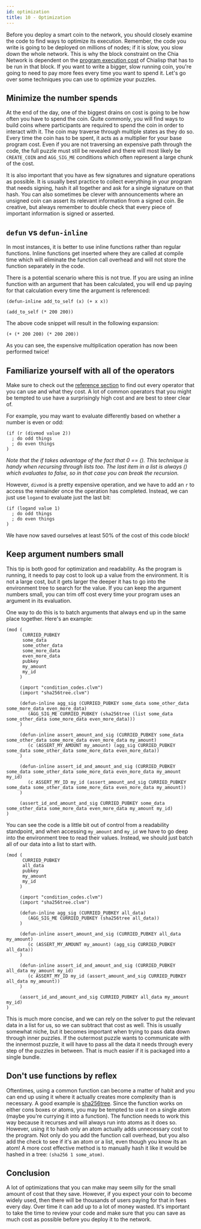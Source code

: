 ```yaml
---
id: optimization
title: 10 - Optimization
---
```


Before you deploy a smart coin to the network, you should closely examine the code to find ways to optimize its execution.
Remember, the code you write is going to be deployed on millions of nodes; if it is slow, you slow down the whole network. This is why the block constraint on the Chia Network is dependent on the [program execution cost](https://chialisp.com/docs/ref/clvm/#costs) of Chialisp that has to be run in that block.
If you want to write a bigger, slow running coin, you're going to need to pay more fees every time you want to spend it.
Let's go over some techniques you can use to optimize your puzzles.

## Minimize the number spends

At the end of the day, one of the biggest drains on cost is going to be how often you have to spend the coin.
Quite commonly, you will find ways to build coins where participants are required to spend the coin in order to interact with it.
The coin may traverse through multiple states as they do so.
Every time the coin has to be spent, it acts as a multiplier for your base program cost.
Even if you are not traversing an expensive path through the code, the full puzzle must still be revealed and there will most likely be `CREATE_COIN` and `AGG_SIG_ME` conditions which often represent a large chunk of the cost.

It is also important that you have as few signatures and signature operations as possible.
It is usually best practice to collect everything in your program that needs signing, hash it all together and ask for a single signature on that hash.
You can also sometimes be clever with announcements where an unsigned coin can assert its relevant information from a signed coin.
Be creative, but always remember to double check that every piece of important information is signed or asserted.

## `defun` vs `defun-inline`

In most instances, it is better to use inline functions rather than regular functions.
Inline functions get inserted where they are called at compile time which will eliminate the function call overhead and will not store the function separately in the code.

There is a potential scenario where this is not true.
If you are using an inline function with an argument that has been calculated, you will end up paying for that calculation every time the argument is referenced:

```chialisp
(defun-inline add_to_self (x) (+ x x))

(add_to_self (* 200 200))
```

The above code snippet will result in the following expansion:

```chialisp
(+ (* 200 200) (* 200 200))
```

As you can see, the expensive multiplication operation has now been performed twice!

## Familiarize yourself with all of the operators

Make sure to check out the [reference section](https://chialisp.com/docs/ref/clvm) to find out every operator that you can use and what they cost.
A lot of common operators that you might be tempted to use have a surprisingly high cost and are best to steer clear of.

For example, you may want to evaluate differently based on whether a number is even or odd:

```chialisp
(if (r (divmod value 2))
  ; do odd things
  ; do even things
)
```

_Note that the if takes advantage of the fact that 0 == (). This technique is handy when recursing through lists too.
The last item in a list is always () which evaluates to false, so in that case you can break the recursion._

However, `divmod` is a pretty expensive operation, and we have to add an `r` to access the remainder once the operation has completed.
Instead, we can just use `logand` to evaluate just the last bit:

```chialisp
(if (logand value 1)
  ; do odd things
  ; do even things
)
```

We have now saved ourselves at least 50% of the cost of this code block!

## Keep argument numbers small

This tip is both good for optimization and readability.
As the program is running, it needs to pay cost to look up a value from the environment.
It is not a large cost, but it gets larger the deeper it has to go into the environment tree to search for the value.
If you can keep the argument numbers small, you can trim off cost every time your program uses an argument in its evaluation.

One way to do this is to batch arguments that always end up in the same place together.
Here's an example:

```chialisp
(mod (
      CURRIED_PUBKEY
      some_data
      some_other_data
      some_more_data
      even_more_data
      pubkey
      my_amount
      my_id
     )

     (import "condition_codes.clvm")
     (import "sha256tree.clvm")

     (defun-inline agg_sig (CURRIED_PUBKEY some_data some_other_data some_more_data even_more_data)
        (AGG_SIG_ME CURRIED_PUBKEY (sha256tree (list some_data some_other_data some_more_data even_more_data)))
     )

     (defun-inline assert_amount_and_sig (CURRIED_PUBKEY some_data some_other_data some_more_data even_more_data my_amount)
        (c (ASSERT_MY_AMOUNT my_amount) (agg_sig CURRIED_PUBKEY some_data some_other_data some_more_data even_more_data))
     )

     (defun-inline assert_id_and_amount_and_sig (CURRIED_PUBKEY some_data some_other_data some_more_data even_more_data my_amount my_id)
        (c ASSERT_MY_ID my_id (assert_amount_and_sig CURRIED_PUBKEY some_data some_other_data some_more_data even_more_data my_amount))
     )

     (assert_id_and_amount_and_sig CURRIED_PUBKEY some_data some_other_data some_more_data even_more_data my_amount my_id)
)
```

You can see the code is a little bit out of control from a readability standpoint, and when accessing `my_amount` and `my_id` we have to go deep into the environment tree to read their values.
Instead, we should just batch all of our data into a list to start with.

```chialisp
(mod (
      CURRIED_PUBKEY
      all_data
      pubkey
      my_amount
      my_id
     )

     (import "condition_codes.clvm")
     (import "sha256tree.clvm")

     (defun-inline agg_sig (CURRIED_PUBKEY all_data)
        (AGG_SIG_ME CURRIED_PUBKEY (sha256tree all_data))
     )

     (defun-inline assert_amount_and_sig (CURRIED_PUBKEY all_data my_amount)
        (c (ASSERT_MY_AMOUNT my_amount) (agg_sig CURRIED_PUBKEY all_data))
     )

     (defun-inline assert_id_and_amount_and_sig (CURRIED_PUBKEY all_data my_amount my_id)
        (c ASSERT_MY_ID my_id (assert_amount_and_sig CURRIED_PUBKEY all_data my_amount))
     )

     (assert_id_and_amount_and_sig CURRIED_PUBKEY all_data my_amount my_id)
)
```

This is much more concise, and we can rely on the solver to put the relevant data in a list for us, so we can subtract that cost as well.
This is usually somewhat niche, but it becomes important when trying to pass data down through inner puzzles.
If the outermost puzzle wants to communicate with the innermost puzzle, it will have to pass all the data it needs through every step of the puzzles in between.
That is much easier if it is packaged into a single bundle.

## Don't use functions by reflex

Oftentimes, using a common function can become a matter of habit and you can end up using it where it actually creates more complexity than is necessary.
A good example is [sha256tree](/docs/common_functions#sha256tree1).
Since the function works on either cons boxes or atoms, you may be tempted to use it on a single atom (maybe you're currying it into a function).
The function needs to work this way because it recurses and will always run into atoms as it does so.
However, using it to hash only an atom actually adds unnecessary cost to the program.
Not only do you add the function call overhead, but you also add the check to see if it's an atom or a list, even though you know its an atom! A more cost effective method is to manually hash it like it would be hashed in a tree: `(sha256 1 some_atom)`.

## Conclusion

A lot of optimizations that you can make may seem silly for the small amount of cost that they save.
However, if you expect your coin to become widely used, then there will be thousands of users paying for that in fees every day.
Over time it can add up to a lot of money wasted.
It's important to take the time to review your code and make sure that you can save as much cost as possible before you deploy it to the network.
